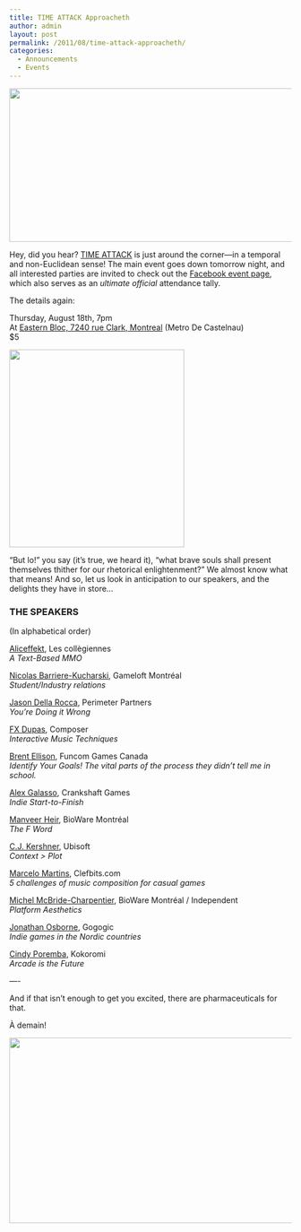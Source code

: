 ```yaml
---
title: TIME ATTACK Approacheth
author: admin
layout: post
permalink: /2011/08/time-attack-approacheth/
categories:
  - Announcements
  - Events
---
```

<img src="{{ site.baseurl }}/{{ site.oldwpdir }}/uploads/2011/08/MicrotalksLogoUpper.png" alt="" title="TIME ATTACK" width="600" height="274" class="aligncenter size-full wp-image-214" />

Hey, did you hear? [TIME ATTACK][1] is just around the corner&#8212;in a temporal and non-Euclidean sense! The main event goes down tomorrow night, and all interested parties are invited to check out the [Facebook event page][2], which also serves as an *ultimate official* attendance tally.

The details again: 

Thursday, August 18th, 7pm  
At [Eastern Bloc, 7240 rue Clark, Montreal][3] (Metro De Castelnau)  
$5

<img src="{{ site.baseurl }}/{{ site.oldwpdir }}/uploads/2011/08/EasternBloc_Location.jpg" alt="" title="" width="312" height="353" class="aligncenter size-full wp-image-216" />

&#8220;But lo!&#8221; you say (it&#8217;s true, we heard it), &#8220;what brave souls shall present themselves thither for our rhetorical enlightenment?&#8221; We almost know what that means! And so, let us look in anticipation to our speakers, and the delights they have in store&#8230;

### THE SPEAKERS

(In alphabetical order)

[Aliceffekt][4], Les coll&egrave;giennes  
*A Text-Based MMO*

[Nicolas Barriere-Kucharski][5], Gameloft Montr&eacute;al  
*Student/Industry relations*

[Jason Della Rocca][6], Perimeter Partners  
*You&#8217;re Doing it Wrong*

[FX Dupas][7], Composer  
*Interactive Music Techniques*

[Brent Ellison][8], Funcom Games Canada  
*Identify Your Goals! The vital parts of the process they didn&#8217;t tell me in school.*

[Alex Galasso][9], Crankshaft Games  
*Indie Start-to-Finish*

[Manveer Heir][10], BioWare Montr&eacute;al  
*The F Word*

[C.J. Kershner][11], Ubisoft  
*Context > Plot*

[Marcelo Martins][12], Clefbits.com  
*5 challenges of music composition for casual games*

[Michel McBride-Charpentier][13], BioWare Montr&eacute;al / Independent  
*Platform Aesthetics*

[Jonathan Osborne][14], Gogogic  
*Indie games in the Nordic countries*

[Cindy Poremba][15], Kokoromi  
*Arcade is the Future*

&#8212;-

And if that isn&#8217;t enough to get you excited, there are pharmaceuticals for that.

&Agrave; demain!

<img src="{{ site.baseurl }}/{{ site.oldwpdir }}/uploads/2011/08/MicrotalksLogoLower.png" alt="" title="" width="600" height="331" class="aligncenter size-full wp-image-215" />

 [1]: http://www.montrealindies.com/?p=203
 [2]: https://www.facebook.com/event.php?eid=253920077965325
 [3]: http://maps.google.ca/maps/place?q=eastern+bloc,+montreal&#038;cid=15180937126219416053
 [4]: http://wiki.xxiivv.com/
 [5]: http://sorano.ca/
 [6]: http://www.realitypanic.com/
 [7]: http://www.fxdupas.com/
 [8]: http://sandbox.yoyogames.com/games/110259-dungeons-of-fayte
 [9]: http://www.partyofsin.com
 [10]: http://designrampage.blogspot.com/
 [11]: http://www.cjkershner.com/
 [12]: http://www.clefbits.com/
 [13]: http://www.bigapple3am.com/
 [14]: http://www.jonathanosborne.com.au/
 [15]: http://www.shinyspinning.com/
